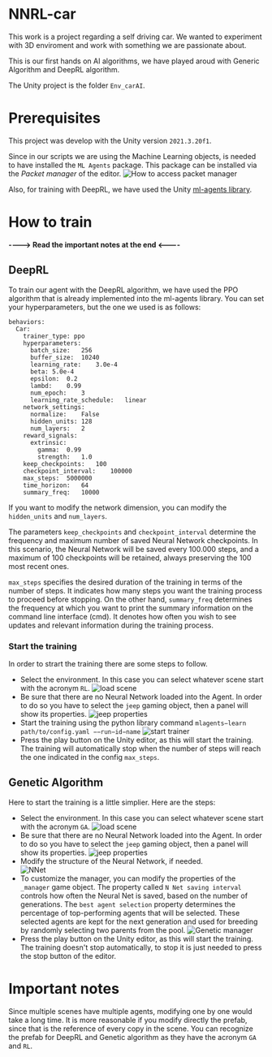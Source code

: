 # NNRL-car
This work is a project regarding a self driving car. We wanted to experiment with 3D enviroment and work with something we are passionate about.

This is our first hands on AI algorithms, we have played aroud with Generic Algorithm and DeepRL algorithm.

The Unity project is the folder `Env_carAI`.

# Prerequisites
This project was develop with the Unity version `2021.3.20f1`. 

Since in our scripts we are using the Machine Learning objects, is needed to have installed the `ML Agents` package. This package can be installed via the *Packet manager* of the editor.
![How to access packet manager](images/packet_mamager.gif "How to access packet manager")

Also, for training with DeepRL, we have used the Unity [ml-agents library](https://github.com/Unity-Technologies/ml-agents).


# How to train
**----> Read the important notes at the end <----**
## DeepRL
To train our agent with the DeepRL algorithm, we have used the PPO algorithm that is already implemented into the ml-agents library. 
You can set your hyperparameters, but the one we used is as follows:
```
behaviors:
  Car:
    trainer_type: ppo
    hyperparameters:
      batch_size:   256
      buffer_size:  10240
      learning_rate:    3.0e-4
      beta: 5.0e-4
      epsilon:  0.2
      lambd:    0.99
      num_epoch:    3
      learning_rate_schedule:   linear
    network_settings:
      normalize:    False
      hidden_units: 128
      num_layers:   2
    reward_signals: 
      extrinsic:    
        gamma:  0.99
        strength:   1.0
    keep_checkpoints:   100
    checkpoint_interval:    100000
    max_steps:  5000000
    time_horizon:   64
    summary_freq:   10000
```
If you want to modify the network dimension, you can modify the `hidden_units` and `num_layers`.

The parameters `keep_checkpoints` and `checkpoint_interval` determine the frequency and maximum number of saved Neural Network checkpoints. In this scenario, the Neural Network will be saved every 100.000 steps, and a maximum of 100 checkpoints will be retained, always preserving the 100 most recent ones.

`max_steps` specifies the desired duration of the training in terms of the number of steps. It indicates how many steps you want the training process to proceed before stopping.
On the other hand, `summary_freq` determines the frequency at which you want to print the summary information on the command line interface (cmd). It denotes how often you wish to see updates and relevant information during the training process.

### Start the training
In order to strart the training there are some steps to follow.

- Select the environment. In this case you can select whatever scene start with the acronym `RL`.
![load scene](images/load_scene.gif "load scene")
- Be sure that there are no Neural Network loaded into the Agent. In order to do so you have to select the `jeep` gaming object, then a panel will show its properties.
![jeep properties](images/nn_properties.jpg "jeep properties")
- Start the training using the python library command `mlagents−learn path/to/config.yaml −−run−id−name`
![start trainer](images/run_ml_train.gif "start trainer")
- Press the play button on the Unity editor, as this will start the training. The training will automatically stop when the number of steps will reach the one indicated in the config `max_steps`.

## Genetic Algorithm
Here to start the training is a little simplier. Here are the steps:

- Select the environment. In this case you can select whatever scene start with the acronym `GA`.
![load scene](images/load_scene_ga.gif "load scene")
- Be sure that there are no Neural Network loaded into the Agent. In order to do so you have to select the `jeep` gaming object, then a panel will show its properties.
![jeep properties](images/ga_properties.jpg "jeep properties")
- Modify the structure of the Neural Network, if needed.<br>
![NNet](images/ga_nnet.png "NNet")
- To customize the manager, you can modify the properties of the `_manager` game object. The property called `N Net saving interval` controls how often the Neural Net is saved, based on the number of generations. The `best agent selection` property determines the percentage of top-performing agents that will be selected. These selected agents are kept for the next generation and used for breeding by randomly selecting two parents from the pool.
![Genetic manager](images/manager.png "Genetic manager")
- Press the play button on the Unity editor, as this will start the training. The training doesn't stop automatically, to stop it is just needed to press the stop button of the editor.

# Important notes
Since multiple scenes have multiple agents, modifying one by one would take a long time. It is more reasonable if you modify directly the prefab, since that is the reference of every copy in the scene.
You can recognize the prefab for DeepRL and Genetic algorithm as they have the acronym `GA` and `RL`.
